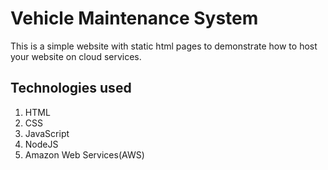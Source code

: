 # Vehicle Maintenance System
This is a simple website with static html pages to demonstrate how to host your website on cloud services.

## Technologies used
1. HTML
2. CSS
3. JavaScript
4. NodeJS
5. Amazon Web Services(AWS)
